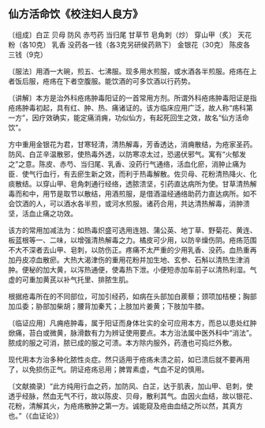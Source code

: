 ## 仙方活命饮《校注妇人良方》

〔组成〕白芷 贝母 防风 赤芍药 当归尾 甘草节 皂角刺（炒） 穿山甲（炙） 天花粉（各10克） 乳香 没药各一钱（各3克另研侯药熟下） 金银花（30克） 陈皮各三钱（9克）

〔服法〕用酒一大碗，煎五、七沸服。现多用水煎服，或水酒各半煎服。疮疡在上者饭后服，疮疡在下者空腹服。能饮酒的可多饮酒以行药势。

〔讲解〕本方是治外科疮疡肿毒阳证的一首常用方剂。所谓外科疮疡肿毒阳证是指疮疡肿毒初起，具有红、肿、热、痛诸证的。该方临床应用广泛，故人称“疡科第一方”，因疗效确实，能定痛消痈，功似仙方，有起死回生之效，故名“仙方活命饮”。

方中重用金银花为君，甘寒轻清，清热解毒，芳香透达，消痈散结，为疮家圣药。防风、白芷辛温散邪，使热毒外透，以防寒凉太过，恐遏伏邪气。寓有“火郁发之”之意。陈皮、赤芍、当归尾、乳香、没药行气通络，活血化瘀，消肿止痛为臣．使气行血行，有去瘀生新之效，而利于热毒解散。佐贝母、花粉清热降火、化痰散结。以穿山甲、皂角刺通行经络，透脓溃坚，引药直达病所为使。甘草清热解毒而和中，用节是取节以散结，用酒煎服，是借酒温经通络助药力直达病所。如不会饮酒的人，可以酒水各半煎，或河水煎服。诸药合用，共达清热解毒，消肿溃坚，活血止痛之功效。

该方的常用加减法为：如热毒炽盛可选用连翘、蒲公英、地丁草、野菊花、黄连、板蓝根等一、二味，以增强清热解毒之力。橘皮可少用，以防辛燥伤阴。疮疡范围不大不深者去山甲、皂刺，以防伤正。疼痛不太严重的少用乳香、没药。血热重再加丹皮凉血散瘀。大热大渴津伤的重用花粉并加生地、玄参、石斛以清热生津消肿。便秘的加大黄，以泻热通便，使毒热下泄。小便短赤加车前子以清热利湿。气虚的可重加黄芪以补气托里、排脓生肌。

根据疮毒所在的不同部位，可加引经药，如病在头部加白蒺藜；颈项加桔梗；胸部加瓜委；胁部加柴胡；腰背加秦艽；上肢加片姜黄；下肢加牛膝。

〔临证应用〕凡痈疮肿毒，属于阳证而身体壮实的全可应用本方，而总以患处红肿焮痛，苔白或微黄，脉滑数有力为辨证使用要点。本方治法属中医外科中“消法”。脓成的服之可消，脓已成的服之可溃。本方除内服外，药渣也可捣烂外敷。

现代用本方治多种化脓性炎症。然只适用于疮疡未溃之前，如已溃后就不要再用了，以免损伤正气。阴证疮疡忌用；脾胃素虚，气血不足的慎用。

〔文献摘录〕“此方纯用行血之药，加防风、白芷，达于肌表，加山甲、皂刺，使透乎经脉，然血无气不行，故以陈皮、贝母，散利其气。血因火血结，故以银花、花粉，清解其火，为疮疡散肿之第一方。诚能窥及疮由血结之所以然，其真方也。”（《血证论》）
